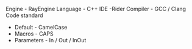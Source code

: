 Engine - RayEngine
Language - C++
IDE -Rider
Compiler - GCC / Clang
Code standard
 - Default - CamelCase
 - Macros - CAPS
 - Parameters - In / Out / InOut